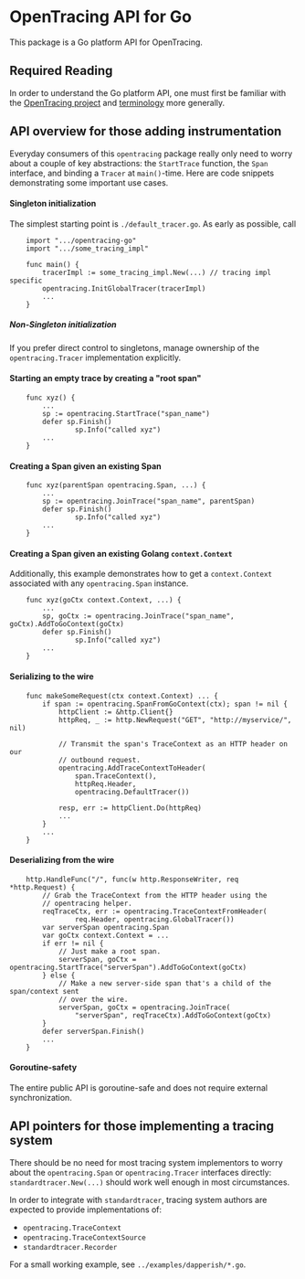 # OpenTracing API for Go

This package is a Go platform API for OpenTracing.

## Required Reading

In order to understand the Go platform API, one must first be familiar with the
[OpenTracing project](http://opentracing.io) and
[terminology](http://opentracing.io/spec/) more generally.

## API overview for those adding instrumentation

Everyday consumers of this `opentracing` package really only need to worry
about a couple of key abstractions: the `StartTrace` function, the `Span`
interface, and binding a `Tracer` at `main()`-time. Here are code snippets
demonstrating some important use cases.

#### Singleton initialization

The simplest starting point is `./default_tracer.go`. As early as possible, call

```
    import ".../opentracing-go"
    import ".../some_tracing_impl"
    
    func main() {
        tracerImpl := some_tracing_impl.New(...) // tracing impl specific
        opentracing.InitGlobalTracer(tracerImpl)
        ...
    }
```

##### Non-Singleton initialization

If you prefer direct control to singletons, manage ownership of the
`opentracing.Tracer` implementation explicitly.

#### Starting an empty trace by creating a "root span"

```
    func xyz() {
        ...
        sp := opentracing.StartTrace("span_name")
        defer sp.Finish()
                sp.Info("called xyz")
        ...
    }
```

#### Creating a Span given an existing Span

```
    func xyz(parentSpan opentracing.Span, ...) {
        ...
        sp := opentracing.JoinTrace("span_name", parentSpan)
        defer sp.Finish()
                sp.Info("called xyz")
        ...
    }
```

#### Creating a Span given an existing Golang `context.Context`

Additionally, this example demonstrates how to get a `context.Context`
associated with any `opentracing.Span` instance.

```
    func xyz(goCtx context.Context, ...) {
        ...
        sp, goCtx := opentracing.JoinTrace("span_name", goCtx).AddToGoContext(goCtx)
        defer sp.Finish()
                sp.Info("called xyz")
        ...
    }
```

#### Serializing to the wire

```
    func makeSomeRequest(ctx context.Context) ... {
        if span := opentracing.SpanFromGoContext(ctx); span != nil {
            httpClient := &http.Client{}
            httpReq, _ := http.NewRequest("GET", "http://myservice/", nil)

            // Transmit the span's TraceContext as an HTTP header on our
            // outbound request.
            opentracing.AddTraceContextToHeader(
                span.TraceContext(),
                httpReq.Header,
                opentracing.DefaultTracer())

            resp, err := httpClient.Do(httpReq)
            ...
        }
        ...
    }
```

#### Deserializing from the wire

```
    http.HandleFunc("/", func(w http.ResponseWriter, req *http.Request) {
        // Grab the TraceContext from the HTTP header using the
        // opentracing helper.
        reqTraceCtx, err := opentracing.TraceContextFromHeader(
                req.Header, opentracing.GlobalTracer())
        var serverSpan opentracing.Span
        var goCtx context.Context = ...
        if err != nil {
            // Just make a root span.
            serverSpan, goCtx = opentracing.StartTrace("serverSpan").AddToGoContext(goCtx)
        } else {
            // Make a new server-side span that's a child of the span/context sent
            // over the wire.
            serverSpan, goCtx = opentracing.JoinTrace(
                "serverSpan", reqTraceCtx).AddToGoContext(goCtx)
        }
        defer serverSpan.Finish()
        ...
    }
```

#### Goroutine-safety

The entire public API is goroutine-safe and does not require external
synchronization.

## API pointers for those implementing a tracing system

There should be no need for most tracing system implementors to worry about the
`opentracing.Span` or `opentracing.Tracer` interfaces directly:
`standardtracer.New(...)` should work well enough in most circumstances.

In order to integrate with `standardtracer`, tracing system authors are
expected to provide implementations of:
- `opentracing.TraceContext`
- `opentracing.TraceContextSource`
- `standardtracer.Recorder`

For a small working example, see `../examples/dapperish/*.go`.
